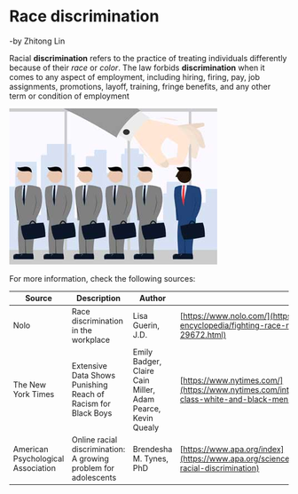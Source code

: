 # Race discrimination
-by Zhitong Lin

Racial **discrimination** refers to the practice of treating individuals differently because of their _race_ or _color_. The law forbids **discrimination** when it comes to any aspect of employment, including hiring, firing, pay, job assignments, promotions, layoff, training, fringe benefits, and any other term or condition of employment

![race-discrimination-at-work](img/race_discrimination.jpg)

For more information, check the following sources:

|  Source        | Description   | Author        | Link        |  
|  ---  |  ---  |  ---  |  ---  |
| Nolo | Race discrimination in the workplace  | Lisa Guerin, J.D. |  [https://www.nolo.com/](https://www.nolo.com/legal-encyclopedia/fighting-race-national-origin-discrimination-29672.html) |
| The New York Times | Extensive Data Shows Punishing Reach of Racism for Black Boys | Emily Badger, Claire Cain Miller, Adam Pearce, Kevin Quealy | [https://www.nytimes.com/](https://www.nytimes.com/interactive/2018/03/19/upshot/race-class-white-and-black-men.html) |
| American Psychological Association | Online racial discrimination: A growing problem for adolescents | Brendesha M. Tynes, PhD |  [https://www.apa.org/index](https://www.apa.org/science/about/psa/2015/12/online-racial-discrimination) |
